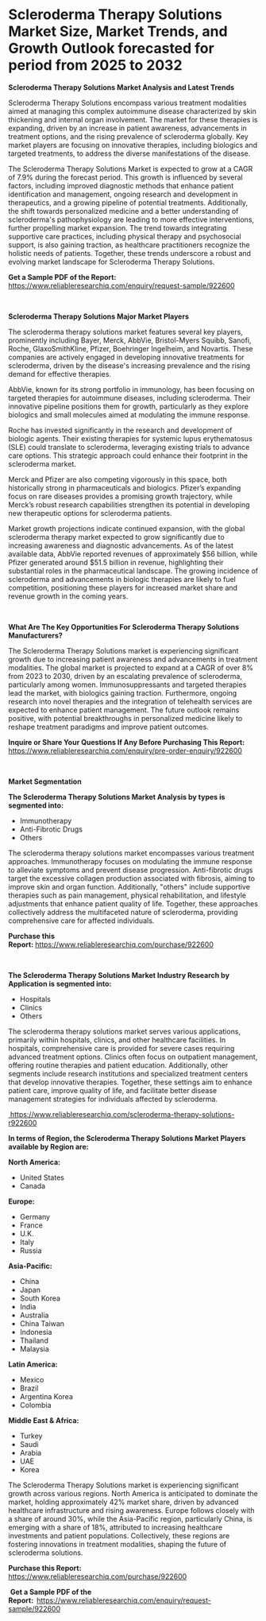 <p><h1>Scleroderma Therapy Solutions Market Size, Market Trends, and Growth Outlook forecasted for period from 2025 to 2032</h1></p><p><strong>Scleroderma Therapy Solutions Market Analysis and Latest Trends</strong></p>
<p><p>Scleroderma Therapy Solutions encompass various treatment modalities aimed at managing this complex autoimmune disease characterized by skin thickening and internal organ involvement. The market for these therapies is expanding, driven by an increase in patient awareness, advancements in treatment options, and the rising prevalence of scleroderma globally. Key market players are focusing on innovative therapies, including biologics and targeted treatments, to address the diverse manifestations of the disease.</p><p>The Scleroderma Therapy Solutions Market is expected to grow at a CAGR of 7.9% during the forecast period. This growth is influenced by several factors, including improved diagnostic methods that enhance patient identification and management, ongoing research and development in therapeutics, and a growing pipeline of potential treatments. Additionally, the shift towards personalized medicine and a better understanding of scleroderma's pathophysiology are leading to more effective interventions, further propelling market expansion. The trend towards integrating supportive care practices, including physical therapy and psychosocial support, is also gaining traction, as healthcare practitioners recognize the holistic needs of patients. Together, these trends underscore a robust and evolving market landscape for Scleroderma Therapy Solutions.</p></p>
<p><strong>Get a Sample PDF of the Report:&nbsp;</strong> <a href="https://www.reliableresearchiq.com/enquiry/request-sample/922600?utm_campaign=3634&utm_medium=2&utm_source=Github&utm_content=ia&utm_term=18042025&utm_id=scleroderma-therapy-solutions">https://www.reliableresearchiq.com/enquiry/request-sample/922600</a></p>
<p>&nbsp;</p>
<p><strong>Scleroderma Therapy Solutions Major Market Players</strong></p>
<p><p>The scleroderma therapy solutions market features several key players, prominently including Bayer, Merck, AbbVie, Bristol-Myers Squibb, Sanofi, Roche, GlaxoSmithKline, Pfizer, Boehringer Ingelheim, and Novartis. These companies are actively engaged in developing innovative treatments for scleroderma, driven by the disease's increasing prevalence and the rising demand for effective therapies.</p><p>AbbVie, known for its strong portfolio in immunology, has been focusing on targeted therapies for autoimmune diseases, including scleroderma. Their innovative pipeline positions them for growth, particularly as they explore biologics and small molecules aimed at modulating the immune response.</p><p>Roche has invested significantly in the research and development of biologic agents. Their existing therapies for systemic lupus erythematosus (SLE) could translate to scleroderma, leveraging existing trials to advance care options. This strategic approach could enhance their footprint in the scleroderma market.</p><p>Merck and Pfizer are also competing vigorously in this space, both historically strong in pharmaceuticals and biologics. Pfizer’s expanding focus on rare diseases provides a promising growth trajectory, while Merck’s robust research capabilities strengthen its potential in developing new therapeutic options for scleroderma patients.</p><p>Market growth projections indicate continued expansion, with the global scleroderma therapy market expected to grow significantly due to increasing awareness and diagnostic advancements. As of the latest available data, AbbVie reported revenues of approximately $56 billion, while Pfizer generated around $51.5 billion in revenue, highlighting their substantial roles in the pharmaceutical landscape. The growing incidence of scleroderma and advancements in biologic therapies are likely to fuel competition, positioning these players for increased market share and revenue growth in the coming years.</p></p>
<p>&nbsp;</p>
<p><strong>What Are The Key Opportunities For Scleroderma Therapy Solutions Manufacturers?</strong></p>
<p><p>The Scleroderma Therapy Solutions market is experiencing significant growth due to increasing patient awareness and advancements in treatment modalities. The global market is projected to expand at a CAGR of over 8% from 2023 to 2030, driven by an escalating prevalence of scleroderma, particularly among women. Immunosuppressants and targeted therapies lead the market, with biologics gaining traction. Furthermore, ongoing research into novel therapies and the integration of telehealth services are expected to enhance patient management. The future outlook remains positive, with potential breakthroughs in personalized medicine likely to reshape treatment paradigms and improve patient outcomes.</p></p>
<p><strong>Inquire or Share Your Questions If Any Before Purchasing This Report:</strong> <a href="https://www.reliableresearchiq.com/enquiry/pre-order-enquiry/922600?utm_campaign=3634&utm_medium=2&utm_source=Github&utm_content=ia&utm_term=18042025&utm_id=scleroderma-therapy-solutions">https://www.reliableresearchiq.com/enquiry/pre-order-enquiry/922600</a></p>
<p>&nbsp;</p>
<p><strong>Market Segmentation</strong></p>
<p><strong>The Scleroderma Therapy Solutions Market Analysis by types is segmented into:</strong></p>
<p><ul><li>Immunotherapy</li><li>Anti-Fibrotic Drugs</li><li>Others</li></ul></p>
<p><p>The scleroderma therapy solutions market encompasses various treatment approaches. Immunotherapy focuses on modulating the immune response to alleviate symptoms and prevent disease progression. Anti-fibrotic drugs target the excessive collagen production associated with fibrosis, aiming to improve skin and organ function. Additionally, "others" include supportive therapies such as pain management, physical rehabilitation, and lifestyle adjustments that enhance patient quality of life. Together, these approaches collectively address the multifaceted nature of scleroderma, providing comprehensive care for affected individuals.</p></p>
<p><strong>Purchase this Report:&nbsp;</strong><a href="https://www.reliableresearchiq.com/purchase/922600?utm_campaign=3634&utm_medium=2&utm_source=Github&utm_content=ia&utm_term=18042025&utm_id=scleroderma-therapy-solutions">https://www.reliableresearchiq.com/purchase/922600</a></p>
<p>&nbsp;</p>
<p><strong>The Scleroderma Therapy Solutions Market Industry Research by Application is segmented into:</strong></p>
<p><ul><li>Hospitals</li><li>Clinics</li><li>Others</li></ul></p>
<p><p>The scleroderma therapy solutions market serves various applications, primarily within hospitals, clinics, and other healthcare facilities. In hospitals, comprehensive care is provided for severe cases requiring advanced treatment options. Clinics often focus on outpatient management, offering routine therapies and patient education. Additionally, other segments include research institutions and specialized treatment centers that develop innovative therapies. Together, these settings aim to enhance patient care, improve quality of life, and facilitate better disease management strategies for individuals affected by scleroderma.</p></p>
<p><a href="https://www.reliableresearchiq.com/scleroderma-therapy-solutions-r922600?utm_campaign=3634&utm_medium=2&utm_source=Github&utm_content=ia&utm_term=18042025&utm_id=scleroderma-therapy-solutions">&nbsp;https://www.reliableresearchiq.com/scleroderma-therapy-solutions-r922600</a></p>
<p><strong>In terms of Region, the Scleroderma Therapy Solutions Market Players available by Region are:</strong></p>
<p>
    <p> <strong> North America: </strong>
        <ul>
            <li>United States</li>
            <li>Canada</li>
        </ul>
        </p> 
    <p> <strong> Europe: </strong>
        <ul>
            <li>Germany</li>
            <li>France</li>
            <li>U.K.</li>
            <li>Italy</li>
            <li>Russia</li>
        </ul>
        </p> 
    <p> <strong> Asia-Pacific: </strong>
        <ul>
            <li>China</li>
            <li>Japan</li>
            <li>South Korea</li>
            <li>India</li>
            <li>Australia</li>
            <li>China Taiwan</li>
            <li>Indonesia</li>
            <li>Thailand</li>
            <li>Malaysia</li>
        </ul>
        </p> 
    <p> <strong> Latin America: </strong>
        <ul>
            <li>Mexico</li>
            <li>Brazil</li>
            <li>Argentina Korea</li>
            <li>Colombia</li>
        </ul>
        </p> 
    <p> <strong> Middle East & Africa: </strong>
        <ul>
            <li>Turkey</li>
            <li>Saudi</li>
            <li>Arabia</li>
            <li>UAE</li>
            <li>Korea</li>
        </ul>
    </p>
    </p>
<p><p>The Scleroderma Therapy Solutions market is experiencing significant growth across various regions. North America is anticipated to dominate the market, holding approximately 42% market share, driven by advanced healthcare infrastructure and rising awareness. Europe follows closely with a share of around 30%, while the Asia-Pacific region, particularly China, is emerging with a share of 18%, attributed to increasing healthcare investments and patient populations. Collectively, these regions are fostering innovations in treatment modalities, shaping the future of scleroderma solutions.</p></p>
<p><strong>Purchase this Report: </strong><a href="https://www.reliableresearchiq.com/purchase/922600?utm_campaign=3634&utm_medium=2&utm_source=Github&utm_content=ia&utm_term=18042025&utm_id=scleroderma-therapy-solutions">https://www.reliableresearchiq.com/purchase/922600</a></p>
<p>&nbsp;<strong>Get a Sample PDF of the Report:&nbsp;&nbsp;</strong><a href="https://www.reliableresearchiq.com/enquiry/request-sample/922600?utm_campaign=3634&utm_medium=2&utm_source=Github&utm_content=ia&utm_term=18042025&utm_id=scleroderma-therapy-solutions">https://www.reliableresearchiq.com/enquiry/request-sample/922600</a></p>
<p><strong></strong></p>
<p><p></p><p></p><p></p></p>